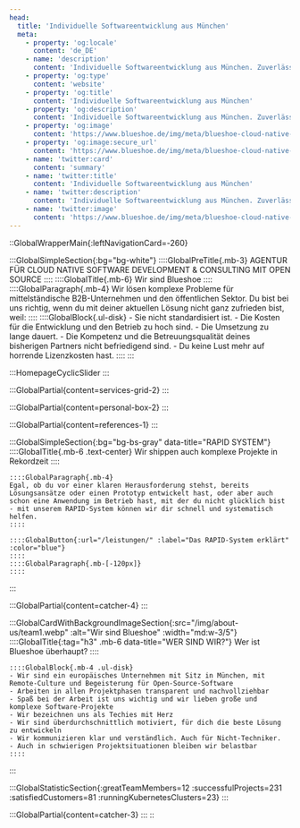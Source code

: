 ```yaml
---
head:
  title: 'Individuelle Softwareentwicklung aus München'
  meta:
    - property: 'og:locale'
      content: 'de_DE'
    - name: 'description'
      content: 'Individuelle Softwareentwicklung aus München. Zuverlässige Agentur für Web, E-Commerce, Plattformen und Portale, PWAs und mehr. ✅ Robust ✅ Skalierbar ✅ Sicher'
    - property: 'og:type'
      content: 'website'
    - property: 'og:title'
      content: 'Individuelle Softwareentwicklung aus München'
    - property: 'og:description'
      content: 'Individuelle Softwareentwicklung aus München. Zuverlässige Agentur für Web, E-Commerce, Plattformen und Portale, PWAs und mehr. ✅ Robust ✅ Skalierbar ✅ Sicher'
    - property: 'og:image'
      content: 'https://www.blueshoe.de/img/meta/blueshoe-cloud-native-devlopment.png'
    - property: 'og:image:secure_url'
      content: 'https://www.blueshoe.de/img/meta/blueshoe-cloud-native-devlopment.png'
    - name: 'twitter:card'
      content: 'summary'
    - name: 'twitter:title'
      content: 'Individuelle Softwareentwicklung aus München'
    - name: 'twitter:description'
      content: 'Individuelle Softwareentwicklung aus München. Zuverlässige Agentur für Web, E-Commerce, Plattformen und Portale, PWAs und mehr. ✅ Robust ✅ Skalierbar ✅ Sicher'
    - name: 'twitter:image'
      content: 'https://www.blueshoe.de/img/meta/blueshoe-cloud-native-devlopment.png'
---
```

::GlobalWrapperMain{:leftNavigationCard=-260}

  :::GlobalSimpleSection{:bg="bg-white"}
    ::::GlobalPreTitle{.mb-3}
    AGENTUR FÜR CLOUD NATIVE SOFTWARE DEVELOPMENT & CONSULTING MIT OPEN SOURCE
    ::::
    ::::GlobalTitle{.mb-6}
    Wir sind Blueshoe
    ::::
    ::::GlobalParagraph{.mb-4}
    Wir lösen komplexe Probleme für mittelständische B2B-Unternehmen und den öffentlichen Sektor. Du bist bei uns richtig, wenn du mit deiner aktuellen Lösung nicht ganz zufrieden bist, weil:
    ::::
    ::::GlobalBlock{.ul-disk}
    - Sie nicht standardisiert ist.
    - Die Kosten für die Entwicklung und den Betrieb zu hoch sind.
    - Die Umsetzung zu lange dauert.
    - Die Kompetenz und die Betreuungsqualität deines bisherigen Partners nicht befriedigend sind.
    - Du keine Lust mehr auf horrende Lizenzkosten hast.
    ::::
  :::

  :::HomepageCyclicSlider
  :::
  <!--- Featured Services Grid --->
  :::GlobalPartial{content=services-grid-2}
  :::
  <!--- So punkten wir --->
  :::GlobalPartial{content=personal-box-2}
  :::

  <!--- Referenzen --->
  :::GlobalPartial{content=references-1}
  :::

  <!--- RAPID --->
  :::GlobalSimpleSection{:bg="bg-bs-gray" data-title="RAPID SYSTEM"}
    ::::GlobalTitle{.mb-6 .text-center}
    Wir shippen auch komplexe Projekte in Rekordzeit
    ::::

    ::::GlobalParagraph{.mb-4}
    Egal, ob du vor einer klaren Herausforderung stehst, bereits Lösungsansätze oder einen Prototyp entwickelt hast, oder aber auch schon eine Anwendung im Betrieb hast, mit der du nicht glücklich bist - mit unserem RAPID-System können wir dir schnell und systematisch helfen.
    ::::

    ::::GlobalButton{:url="/leistungen/" :label="Das RAPID-System erklärt" :color="blue"}
    ::::
    ::::GlobalParagraph{.mb-[-120px]}
    ::::
  :::

  <!--- RAPID --->
  :::GlobalPartial{content=catcher-4}
  ::: 

<!--- persönlicher Kontakt --->
  :::GlobalCardWithBackgroundImageSection{:src="/img/about-us/team1.webp" :alt="Wir sind Blueshoe" :width="md:w-3/5"}
    ::::GlobalTitle{:tag="h3" .mb-6  data-title="WER SIND WIR?"}
    Wer ist Blueshoe überhaupt?
    ::::

    ::::GlobalBlock{.mb-4 .ul-disk}
    - Wir sind ein europäisches Unternehmen mit Sitz in München, mit Remote-Culture und Begeisterung für Open-Source-Software
    - Arbeiten in allen Projektphasen transparent und nachvollziehbar
    - Spaß bei der Arbeit ist uns wichtig und wir lieben große und komplexe Software-Projekte
    - Wir bezeichnen uns als Techies mit Herz
    - Wir sind überdurchschnittlich motiviert, für dich die beste Lösung zu entwickeln
    - Wir kommunizieren klar und verständlich. Auch für Nicht-Techniker.
    - Auch in schwierigen Projektsituationen bleiben wir belastbar
    ::::
  :::

  :::GlobalStatisticSection{:greatTeamMembers=12 :successfulProjects=231 :satisfiedCustomers=81 :runningKubernetesClusters=23}
  :::

  <!--- CTA --->
  :::GlobalPartial{content=catcher-3}
  :::
::